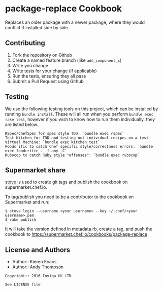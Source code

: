 package-replace Cookbook
==========================

Replaces an older package with a newer package, where they would conflict if installed
side by side.

Contributing
------------

1. Fork the repository on Github
2. Create a named feature branch (like `add_component_x`)
3. Write you change
4. Write tests for your change (if applicable)
5. Run the tests, ensuring they all pass
6. Submit a Pull Request using Github

Testing
-------

We use the following testing tools on this project, which can be installed by running `bundle install`.
These will all run when you perform `bundle exec rake test`, however if you wish to know how to run them individually,
they are listed below.

    RSpec/ChefSpec for spec style TDD: `bundle exec rspec`
    Test Kitchen for TDD and testing out individual recipes on a test Virtual Machine: `bundle exec kitchen test`
    Foodcritic to catch Chef specific style/correctness errors: `bundle exec foodcritic . -f any -C`
    Rubocop to catch Ruby style "offenses": `bundle exec rubocop`


Supermarket share
-----------------

[stove](http://sethvargo.github.io/stove/) is used to create git tags and
publish the cookbook on supermarket.chef.io.

To tag/publish you need to be a contributor to the cookbook on Supermarket and
run:

```
$ stove login --username <your username> --key ~/.chef/<your username>.pem
$ rake publish
```

It will take the version defined in metadata.rb, create a tag, and push the
cookbook to https://supermarket.chef.io/cookbooks/package-replace


License and Authors
-------------------
- Author:: Kieren Evans
- Author:: Andy Thompson

```text
Copyright:: 2016 Inviqa UK LTD

See LICENSE file
```
